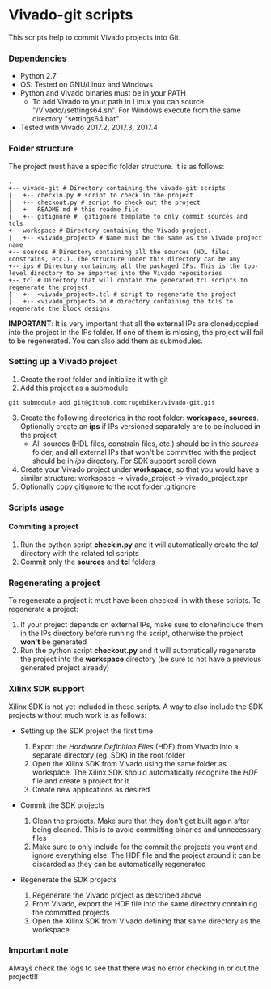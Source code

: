 # Vivado-git scripts
This scripts help to commit Vivado projects into Git.

### Dependencies
- Python 2.7
- OS: Tested on GNU/Linux and Windows
- Python and Vivado binaries must be in your PATH
  - To add Vivado to your path in Linux you can source "<Xilinx installation directory>/Vivado/<version>/settings64.sh". For Windows execute from the same directory "settings64.bat".
- Tested with Vivado 2017.2, 2017.3, 2017.4

### Folder structure
The project must have a specific folder structure. It is as follows:

```
.
+-- vivado-git # Directory containing the vivado-git scripts
|   +-- checkin.py # script to check in the project
|   +-- checkout.py # script to check out the project
|   +-- README.md # this readme file
|   +-- gitignore # .gitignore template to only commit sources and tcls
+-- workspace # Directory containing the Vivado project.
|   +-- <vivado_project> # Name must be the same as the Vivado project name
+-- sources # Directory containing all the sources (HDL files, constrains, etc.). The structure under this directory can be any
+-- ips # Directory containing all the packaged IPs. This is the top-level directory to be imported into the Vivado repositories
+-- tcl # Directory that will contain the generated tcl scripts to regenerate the project
|   +-- <vivado_project>.tcl # script to regenerate the project
|   +-- <vivado_project>.bd # directory containing the tcls to regenerate the block designs
```

**IMPORTANT**: It is very important that all the external IPs are cloned/copied into the project in the IPs folder. If one of them is missing, the project will fail to be regenerated. You can also add them as submodules.

### Setting up a Vivado project

1. Create the root folder and initialize it with git
2. Add this project as a submodule:
```
git submodule add git@github.com:rugebiker/vivado-git.git
```
3. Create the following directories in the root folder: **workspace**, **sources**. Optionally create an **ips** if IPs versioned separately are to be included in the project
   - All sources (HDL files, constrain files, etc.) should be in the *sources* folder, and all external IPs that won't be committed with the project should be in *ips* directory. For SDK support scroll down
4. Create your Vivado project under **workspace**, so that you would have a similar structure: workspace -> vivado_project -> vivado_project.xpr
5. Optionally copy gitignore to the root folder .gitignore

### Scripts usage

#### Commiting a project
1. Run the python script **checkin.py** and it will automatically create the *tcl* directory with the related tcl scripts
2. Commit only the **sources** and **tcl** folders

### Regenerating a project
To regenerate a project it must have been checked-in with these scripts. To regenerate a project:

1. If your project depends on external IPs, make sure to clone/include them in the IPs directory before running the script, otherwise the project **won't** be generated
2. Run the python script **checkout.py** and it will automatically regenerate the project into the **workspace** directory (be sure to not have a previous generated project already)

### Xilinx SDK support
Xilinx SDK is not yet included in these scripts. A way to also include the SDK projects without much work is as follows:

- Setting up the SDK project the first time
  1. Export the *Hardware Definition Files* (HDF) from Vivado into a separate directory (eg. SDK) in the root folder
  2. Open the Xilinx SDK from Vivado using the same folder as workspace. The Xilinx SDK should automatically recognize the *HDF* file and create a project for it
  3. Create new applications as desired

- Commit the SDK projects
  1. Clean the projects. Make sure that they don't get built again after being cleaned. This is to avoid committing binaries and unnecessary files
  2. Make sure to only include for the commit the projects you want and ignore everything else. The HDF file and the project around it can be discarded as they can be automatically regenerated

- Regenerate the SDK projects
  1. Regenerate the Vivado project as described above
  2. From Vivado, export the HDF file into the same directory containing the committed projects
  3. Open the Xilinx SDK from Vivado defining that same directory as the workspace

### Important note
Always check the logs to see that there was no error checking in or out the project!!!
